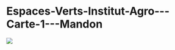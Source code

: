 # Espaces-Verts-Institut-Agro---Carte-1---Mandon
<img src="https://imagizer.imageshack.com/img923/6907/b8Oq7g.png" />

